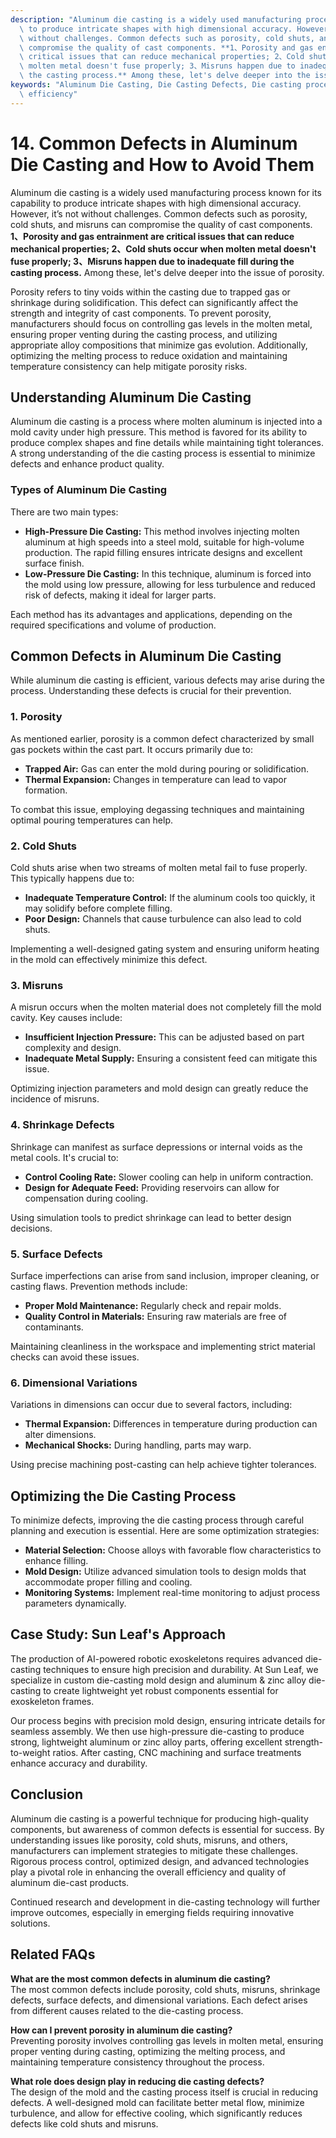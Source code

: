 ```yaml
---
description: "Aluminum die casting is a widely used manufacturing process known for its capability\
  \ to produce intricate shapes with high dimensional accuracy. However, it’s not\
  \ without challenges. Common defects such as porosity, cold shuts, and misruns can\
  \ compromise the quality of cast components. **1、Porosity and gas entrainment are\
  \ critical issues that can reduce mechanical properties; 2、Cold shuts occur when\
  \ molten metal doesn't fuse properly; 3、Misruns happen due to inadequate fill during\
  \ the casting process.** Among these, let's delve deeper into the issue of porosity."
keywords: "Aluminum Die Casting, Die Casting Defects, Die casting process, Heat dissipation\
  \ efficiency"
---
```

# 14. Common Defects in Aluminum Die Casting and How to Avoid Them  

Aluminum die casting is a widely used manufacturing process known for its capability to produce intricate shapes with high dimensional accuracy. However, it’s not without challenges. Common defects such as porosity, cold shuts, and misruns can compromise the quality of cast components. **1、Porosity and gas entrainment are critical issues that can reduce mechanical properties; 2、Cold shuts occur when molten metal doesn't fuse properly; 3、Misruns happen due to inadequate fill during the casting process.** Among these, let's delve deeper into the issue of porosity.

Porosity refers to tiny voids within the casting due to trapped gas or shrinkage during solidification. This defect can significantly affect the strength and integrity of cast components. To prevent porosity, manufacturers should focus on controlling gas levels in the molten metal, ensuring proper venting during the casting process, and utilizing appropriate alloy compositions that minimize gas evolution. Additionally, optimizing the melting process to reduce oxidation and maintaining temperature consistency can help mitigate porosity risks.

## **Understanding Aluminum Die Casting**

Aluminum die casting is a process where molten aluminum is injected into a mold cavity under high pressure. This method is favored for its ability to produce complex shapes and fine details while maintaining tight tolerances. A strong understanding of the die casting process is essential to minimize defects and enhance product quality.

### **Types of Aluminum Die Casting**

There are two main types:

- **High-Pressure Die Casting:** This method involves injecting molten aluminum at high speeds into a steel mold, suitable for high-volume production. The rapid filling ensures intricate designs and excellent surface finish.
- **Low-Pressure Die Casting:** In this technique, aluminum is forced into the mold using low pressure, allowing for less turbulence and reduced risk of defects, making it ideal for larger parts.

Each method has its advantages and applications, depending on the required specifications and volume of production.

## **Common Defects in Aluminum Die Casting**

While aluminum die casting is efficient, various defects may arise during the process. Understanding these defects is crucial for their prevention.

### **1. Porosity**

As mentioned earlier, porosity is a common defect characterized by small gas pockets within the cast part. It occurs primarily due to:

- **Trapped Air:** Gas can enter the mold during pouring or solidification.
- **Thermal Expansion:** Changes in temperature can lead to vapor formation.

To combat this issue, employing degassing techniques and maintaining optimal pouring temperatures can help.

### **2. Cold Shuts**

Cold shuts arise when two streams of molten metal fail to fuse properly. This typically happens due to:

- **Inadequate Temperature Control:** If the aluminum cools too quickly, it may solidify before complete filling.
- **Poor Design:** Channels that cause turbulence can also lead to cold shuts.

Implementing a well-designed gating system and ensuring uniform heating in the mold can effectively minimize this defect.

### **3. Misruns**

A misrun occurs when the molten material does not completely fill the mold cavity. Key causes include:

- **Insufficient Injection Pressure:** This can be adjusted based on part complexity and design.
- **Inadequate Metal Supply:** Ensuring a consistent feed can mitigate this issue.

Optimizing injection parameters and mold design can greatly reduce the incidence of misruns.

### **4. Shrinkage Defects**

Shrinkage can manifest as surface depressions or internal voids as the metal cools. It's crucial to:

- **Control Cooling Rate:** Slower cooling can help in uniform contraction.
- **Design for Adequate Feed:** Providing reservoirs can allow for compensation during cooling.

Using simulation tools to predict shrinkage can lead to better design decisions.

### **5. Surface Defects**

Surface imperfections can arise from sand inclusion, improper cleaning, or casting flaws. Prevention methods include:

- **Proper Mold Maintenance:** Regularly check and repair molds.
- **Quality Control in Materials:** Ensuring raw materials are free of contaminants.

Maintaining cleanliness in the workspace and implementing strict material checks can avoid these issues.

### **6. Dimensional Variations**

Variations in dimensions can occur due to several factors, including:

- **Thermal Expansion:** Differences in temperature during production can alter dimensions.
- **Mechanical Shocks:** During handling, parts may warp.

Using precise machining post-casting can help achieve tighter tolerances.

## **Optimizing the Die Casting Process**

To minimize defects, improving the die casting process through careful planning and execution is essential. Here are some optimization strategies:

- **Material Selection:** Choose alloys with favorable flow characteristics to enhance filling.
- **Mold Design:** Utilize advanced simulation tools to design molds that accommodate proper filling and cooling.
- **Monitoring Systems:** Implement real-time monitoring to adjust process parameters dynamically.

## **Case Study: Sun Leaf's Approach**

The production of AI-powered robotic exoskeletons requires advanced die-casting techniques to ensure high precision and durability. At Sun Leaf, we specialize in custom die-casting mold design and aluminum & zinc alloy die-casting to create lightweight yet robust components essential for exoskeleton frames.

Our process begins with precision mold design, ensuring intricate details for seamless assembly. We then use high-pressure die-casting to produce strong, lightweight aluminum or zinc alloy parts, offering excellent strength-to-weight ratios. After casting, CNC machining and surface treatments enhance accuracy and durability.

## **Conclusion**

Aluminum die casting is a powerful technique for producing high-quality components, but awareness of common defects is essential for success. By understanding issues like porosity, cold shuts, misruns, and others, manufacturers can implement strategies to mitigate these challenges. Rigorous process control, optimized design, and advanced technologies play a pivotal role in enhancing the overall efficiency and quality of aluminum die-cast products. 

Continued research and development in die-casting technology will further improve outcomes, especially in emerging fields requiring innovative solutions.

## **Related FAQs**

**What are the most common defects in aluminum die casting?**  
The most common defects include porosity, cold shuts, misruns, shrinkage defects, surface defects, and dimensional variations. Each defect arises from different causes related to the die-casting process.

**How can I prevent porosity in aluminum die casting?**  
Preventing porosity involves controlling gas levels in molten metal, ensuring proper venting during casting, optimizing the melting process, and maintaining temperature consistency throughout the process.

**What role does design play in reducing die casting defects?**  
The design of the mold and the casting process itself is crucial in reducing defects. A well-designed mold can facilitate better metal flow, minimize turbulence, and allow for effective cooling, which significantly reduces defects like cold shuts and misruns.
